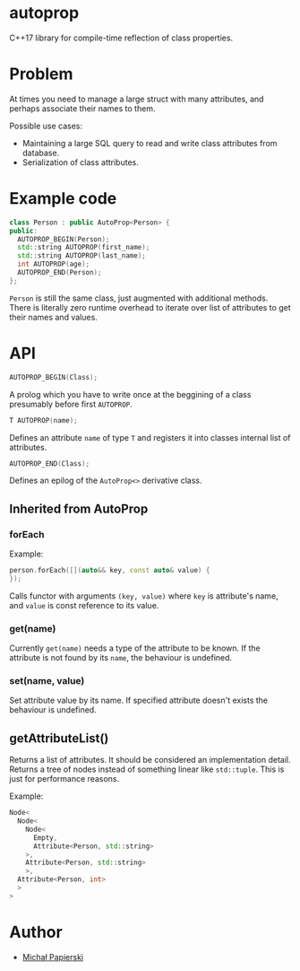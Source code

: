 # autoprop
C++17 library for compile-time reflection of class properties.

# Problem

At times you need to manage a large struct with many attributes, and perhaps associate their names to them.

Possible use cases:

- Maintaining a large SQL query to read and write class attributes from database.
- Serialization of class attributes.

# Example code

```cpp
class Person : public AutoProp<Person> {
public:
  AUTOPROP_BEGIN(Person);
  std::string AUTOPROP(first_name);
  std::string AUTOPROP(last_name);
  int AUTOPROP(age);
  AUTOPROP_END(Person);
};
```

`Person` is still the same class, just augmented with additional methods. There is literally zero runtime overhead to iterate over list of attributes to get their names and values.

# API

```cpp
AUTOPROP_BEGIN(Class);
```

A prolog which you have to write once at the beggining of a class presumably before first `AUTOPROP`.

```cpp
T AUTOPROP(name);
```

Defines an attribute `name` of type `T` and registers it into classes internal list of attributes.

```cpp
AUTOPROP_END(Class);
```

Defines an epilog of the `AutoProp<>` derivative class.

## Inherited from AutoProp<T>

### forEach

Example:

```cpp
person.forEach([](auto&& key, const auto& value) {
});
```

Calls functor with arguments `(key, value)` where `key` is attribute's name, and `value` is const reference to its value.

### get<T>(name)

Currently `get(name)` needs a type of the attribute to be known. If the attribute is not found by its `name`, the behaviour is undefined.

### set(name, value)

Set attribute value by its name. If specified attribute doesn't exists the behaviour is undefined.

## getAttributeList()

Returns a list of attributes. It should be considered an implementation detail. Returns a tree of nodes instead of something linear like `std::tuple`. This is just for performance reasons.

Example:

```cpp
Node<
  Node<
    Node<
      Empty, 
      Attribute<Person, std::string>
    >, 
    Attribute<Person, std::string>
    >, 
  Attribute<Person, int>
  >
>
```

# Author

- [Michał Papierski](michal@papierski.net)
